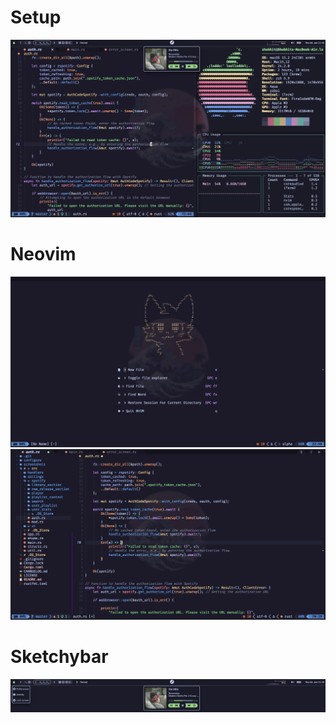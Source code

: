 # Setup
![](assets/full_rice.png)
# Neovim
![](assets/neovim_alpha.png)
![](assets/neovim_code.png)
# Sketchybar
![](assets/sketchybar.png)

